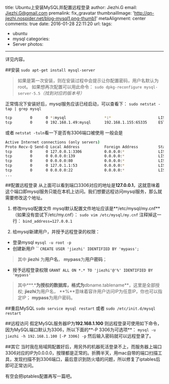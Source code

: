 title: Ubuntu上安装MySQL并配置远程登录
author: Jiezhi.G
email: Jiezhi.G@gmail.com
premalink: fix_gravatar
thumbnailImage: 'http://qn-jiezhi.nospider.net/blog-mysql1.png-thumb1'
metaAlignment: center
comments: true
date: 2016-01-28 22:11:20
url:
tags:
- ubuntu
- mysql
categories:
- Server
photos:
---
详见内容。
<!--more-->
##安装
`sudo apt-get install mysql-server`

> 如果是第一次安装，则在安装过程中会提示让你配置密码，用户名默认为root。
	如果想再次配置可以用此命令：
	`sudo dpkg-reconfigure mysql-server-5.5`*（找到对应的版本号）*

正常情况下安装好后，mysql服务应该已经启动，可以查看下：
`sudo netstat -tap | grep mysql`
```bash
tcp        0      0 *:mysql                 *:*                     LISTEN      1392/mysqld
tcp        0      0 192.168.1.49:mysql      192.168.1.155:65335     ESTABLISHED 1392/mysqld
```

或者
`netstat -tuln`看一下是否有3306端口被使用
一般会是
```bash
Active Internet connections (only servers)
Proto Recv-Q Send-Q Local Address           Foreign Address         State
tcp        0      0 127.0.0.1:3306          0.0.0.0:*               LISTEN
tcp        0      0 0.0.0.0:139             0.0.0.0:*               LISTEN
tcp        0      0 0.0.0.0:80              0.0.0.0:*               LISTEN
tcp        0      0 127.0.1.1:53            0.0.0.0:*               LISTEN
tcp        0      0 0.0.0.0:22              0.0.0.0:*               LISTEN
...
```

##配置远程登录
从上面可以看到端口3306对应的地址是**127.0.0.1**，这就意味着这个端口即mysql服务只能在本机上访问。我们想要远程访问mysql服务，那么就需要修改这个地址。
1. 修改mysql配置文件
mysql默认配置文件地址应该是**/etc/mysql/my.cnf**（如果没有尝试下/etc/my.cnf）：
`sudo vim /etc/mysql/my.cnf`
注释掉这一行：
`bind_address=127.0.0.1`

2. 给mysql新建用户，并授予远程登录的权限：
* 登录mysql
`mysql -u root -p`
* 创建新用户
``
`CREATE USER 'jiezhi' IDENTIFIED BY 'mypass';`
> 其中 **jiezhi** 为**用户名**， **mypass**为**用户密码**；

* 授予远程登录权限
`GRANT ALL ON *.* TO 'jiezhi'@'%' IDENTIFIED BY 'mypass'`
> 其中**\*.\***为授权的数据库，格式为**dbname.tablename**，这里是全部授权;
	**jiezhi**为用户名， **%**意味着容许用户访问IP为任意IP，你也可以指定IP；
	**mypass**为用户密码。

##重启MySQL
`sudo service mysql restart`
或者
`sudo /etc/init.d/mysql restart`


##远程访问
假定MySQL服务器IP为**192.168.1.100**
则远程登录可使用如下命令，因为MySQL端口默认为3306，所以下面的**-P 3306为可选项**：
`mysql -u jiezhi -h 192.168.1.100 [-P 3306] -p`
然后输入密码就可以远程登录了。

##其它
当时我在局域网配置好后，用另外的机器死活登录不上，而服务器上端口3306对应的IP为0.0.0.0，按理都是正常的。折腾半天，用mac自带的端口扫描工具，发现扫描不到3306端口，最后意识到防火墙的问题，所以修复了iptables后即可正常访问。

有空会把iptables配置再写一篇吧。
